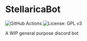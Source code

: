 # StellaricaBot
![GitHub Actions](https://github.com/HydrazineMC/HydrazineBot/actions/workflows/gradle.yml/badge.svg)
![License: GPL v3](https://img.shields.io/badge/License-GPLv3-blue.svg)

A WIP general purpose discord bot
